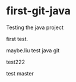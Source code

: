# first-git-java
Testing the java project

first test.

maybe.liu test java git 

test222

test master
